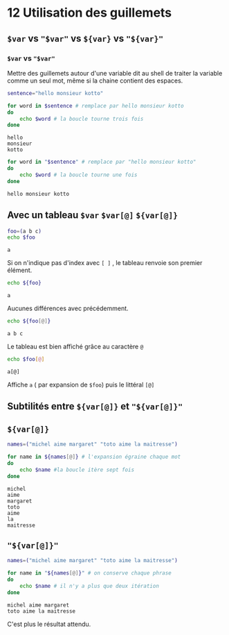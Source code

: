 # 12 Utilisation des guillemets

##  `$var`  vs `"$var"`  vs `${var}`  vs `"${var}"` 

### `$var` vs `"$var"`

Mettre des guillemets autour d'une variable dit au shell de traiter la variable comme un seul mot, même si la chaine contient des espaces.

```bash
sentence="hello monsieur kotto"

for word in $sentence # remplace par hello monsieur kotto
do
    echo $word # la boucle tourne trois fois
done
```

```
hello
monsieur
kotto
```

```bash
for word in "$sentence" # remplace par "hello monsieur kotto"
do  
    echo $word # la boucle tourne une fois
done
```

```
hello monsieur kotto
```

## Avec un tableau `$var`  `$var[@]`  `${var[@]}` 

```bash
foo=(a b c)
echo $foo
```

```
a
```

Si on n'indique pas d'index avec `[ ]`  , le tableau renvoie son premier élément.

```bash
echo ${foo}
```

```
a
```

Aucunes différences avec précédemment.

```bash
echo ${foo[@]}
```

```
a b c
```

Le tableau est bien affiché grâce au caractère `@` 

```bash
echo $foo[@]
```

```
a[@]
```

Affiche `a` ( par expansion de `$foo`) puis le littéral `[@]` 

## Subtilités entre `${var[@]}` et `"${var[@]}"` 

## `${var[@]}`

```bash
names=("michel aime margaret" "toto aime la maitresse")

for name in ${names[@]} # l'expansion égraine chaque mot
do
    echo $name #la boucle itère sept fois
done 
```

```
michel
aime
margaret
toto
aime
la
maitresse
```

## `"${var[@]}"`

```bash
names=("michel aime margaret" "toto aime la maitresse")

for name in "${names[@]}" # on conserve chaque phrase
do
    echo $name # il n'y a plus que deux itération
done 
```

```
michel aime margaret
toto aime la maitresse
```

C'est plus le résultat attendu.